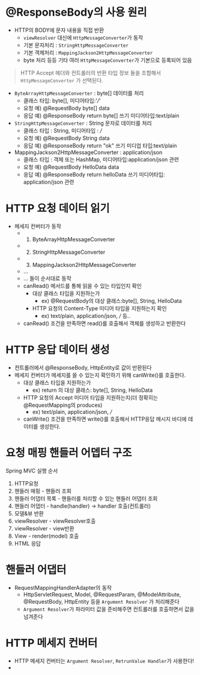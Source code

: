 # @ResponseBody의 사용 원리
- HTTP의 BODY에 문자 내용을 직접 반환
    - `viewResolver` 대신에 `HttpMessageConverter`가 동작
    - 기본 문자처리 : `StringHttpMessageConverter`
    - 기본 객체처리 : `MappingJackson2HttpMessageConverter`
    - byte 처리 등등 기타 여러 `HttpMessageConverter`가 기본으로 등록되어 있음

> HTTP Accept 헤더와 컨트롤러의 반환 타입 정보 둘을 조합해서
`HttpMessageConverter` 가 선택된다.

- `ByteArrayHttpMessageConverter` : byte[] 데이터를 처리
    - 클래스 타입: byte[], 미디어타입:'*/*'
    - 요청 예) @RequestBody byte[] data
    - 응답 예) @ResponseBody return byte[] 쓰기 미디어타입:text/plain
- `StringHttpMessageConverter` : String 문자로 데이터를 처리
    - 클래스 타입 : String, 미디어타입 : */*
    - 요청 예) @RequestBody String data
    - 응답 예) @ResponseBody return "ok" 쓰기 미디업 타입:text/plain
- MappingJackson2HttpMessageConverter : application/json
    - 클래스 타입 : 객체 또는 HashMap, 미디어타입:application/json 관련
    - 요청 예) @RequestBody HelloData data
    - 응답 예) @ResponseBody return helloData 쓰기 미디어타입: application/json 관련


# HTTP 요청 데이터 읽기
- 메세지 컨버터가 동작
    - 1. ByteArrayHttpMessageConverter
    - 2. StringHttpMessageConverter 
    - 3. MappingJackson2HttpMessageConverter 
    - ...
    - ...
    들이 순서대로 동작
    - canRead() 메서드를 통해 읽을 수 있는 타입인지 확인
        - 대상 클래스 타입을 지원하는가
            - ex) @RequestBody의 대상 클래스:byte[], String, HelloData
        - HTTP 요청의 Content-Type 미디어 타입을 지원하는지 확인
            - ex) text/plain, application/json, */* 등..
    - canRead() 조건을 만족하면 read()를 호출해서 객체를 생성하고 반환한다

# HTTP 응답 데이터 생성
- 컨트롤러에서 @ResponseBody, HttpEntity로 값이 반환된다
- 메세지 컨버터가 메세지를 쓸 수 있는지 확인하기 위해 canWrite()를 호출한다.
    - 대상 클래스 타입을 지원하는가
        - ex) return 의 대상 클래스: byte[], String, HelloData
    - HTTP 요청의 Accept 미디어 타입을 지원하는지(더 정확히는 @RequestMapping의 produces)
        - ex) text/plain, application/json, */*
    - canWrite() 조건을 만족하면 write()를 호출해서 HTTP응답 메시지 바디에 데이터를 생성한다.


# 요청 매핑 핸들러 어뎁터 구조
Spring MVC 실행 순서
1. HTTP요청
2. 핸들러 매핑 - 핸들러 조회
3. 핸들러 어댑터 목록 - 핸들러를 처리할 수 있는 핸들러 어댑터 조회
4. 핸들러 어댑터 - handle(handler) -> handler 호출(컨트롤러)
5. 모델&뷰 반환
6. viewResolver - viewResolver호출
7. viewResolver - view반환
8. View - render(model) 호출
9. HTML 응답

# 핸들러 어댑터
- RequestMappingHandlerAdapter의 동작
    - HttpServletRequest, Model, @RequestParam, @ModelAttribute, @RequestBody, HttpEntity 등을 `Argument Resolver` 가 처리해준다
    - `Argument Resolver`가 파라미터 값을 준비해주면 컨트롤러를 호출하면서 값을 넘겨준다

# HTTP 메세지 컨버터

- HTTP 메세지 컨버터는 `Argument Resolver`, `RetrunValue Handler`가 사용한다!
- 
